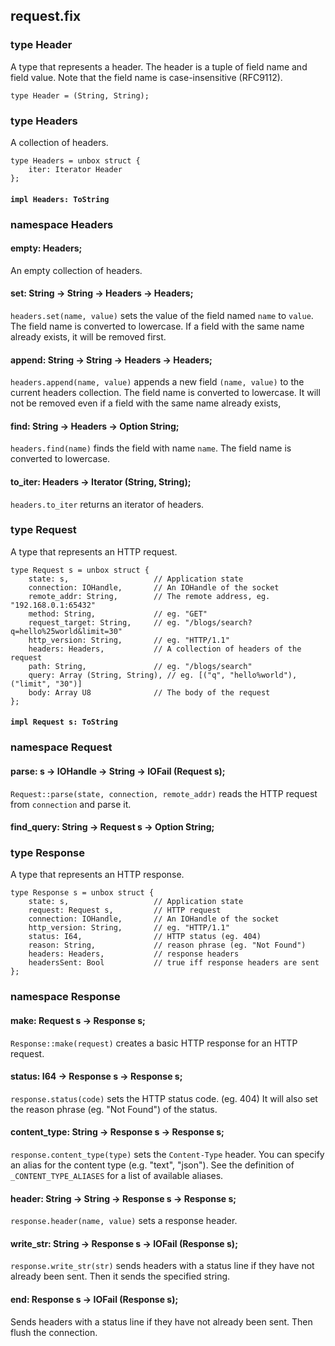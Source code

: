 ## request.fix

### type Header

A type that represents a header. The header is a tuple of field name and field value.
Note that the field name is case-insensitive (RFC9112).

```
type Header = (String, String);
```
### type Headers

A collection of headers.

```
type Headers = unbox struct {
    iter: Iterator Header
};
```
#### `impl Headers: ToString`

### namespace Headers

#### empty: Headers;

An empty collection of headers.

#### set: String -> String -> Headers -> Headers;

`headers.set(name, value)` sets the value of the field named `name` to `value`.
The field name is converted to lowercase.
If a field with the same name already exists, it will be removed first.

#### append: String -> String -> Headers -> Headers;

`headers.append(name, value)` appends a new field `(name, value)` to the current headers collection.
The field name is converted to lowercase.
It will not be removed even if a field with the same name already exists,

#### find: String -> Headers -> Option String;

`headers.find(name)` finds the field with name `name`.
The field name is converted to lowercase.

#### to_iter: Headers -> Iterator (String, String);

`headers.to_iter` returns an iterator of headers.

### type Request

A type that represents an HTTP request.

```
type Request s = unbox struct {
    state: s,                   // Application state
    connection: IOHandle,       // An IOHandle of the socket
    remote_addr: String,        // The remote address, eg. "192.168.0.1:65432"
    method: String,             // eg. "GET"
    request_target: String,     // eg. "/blogs/search?q=hello%25world&limit=30"
    http_version: String,       // eg. "HTTP/1.1"
    headers: Headers,           // A collection of headers of the request
    path: String,               // eg. "/blogs/search"
    query: Array (String, String), // eg. [("q", "hello%world"), ("limit", "30")]
    body: Array U8              // The body of the request
};
```
#### `impl Request s: ToString`

### namespace Request

#### parse: s -> IOHandle -> String -> IOFail (Request s);

`Request::parse(state, connection, remote_addr)` reads the HTTP request from `connection` and parse it.

#### find_query: String -> Request s -> Option String;

### type Response

A type that represents an HTTP response.

```
type Response s = unbox struct {
    state: s,                   // Application state
    request: Request s,         // HTTP request
    connection: IOHandle,       // An IOHandle of the socket 
    http_version: String,       // eg. "HTTP/1.1"
    status: I64,                // HTTP status (eg. 404)
    reason: String,             // reason phrase (eg. "Not Found") 
    headers: Headers,           // response headers
    headersSent: Bool           // true iff response headers are sent
};
```
### namespace Response

#### make: Request s -> Response s;

`Response::make(request)` creates a basic HTTP response for an HTTP request.

#### status: I64 -> Response s -> Response s;

`response.status(code)` sets the HTTP status code. (eg. 404)
It will also set the reason phrase (eg. "Not Found") of the status.

#### content_type: String -> Response s -> Response s;

`response.content_type(type)` sets the `Content-Type` header.
You can specify an alias for the content type (e.g. "text", "json").
See the definition of `_CONTENT_TYPE_ALIASES` for a list of available aliases.

#### header: String -> String -> Response s -> Response s;

`response.header(name, value)` sets a response header.

#### write_str: String -> Response s -> IOFail (Response s);

`response.write_str(str)` sends headers with a status line if they have not already been sent.
Then it sends the specified string.

#### end: Response s -> IOFail (Response s);

Sends headers with a status line if they have not already been sent.
Then flush the connection.

